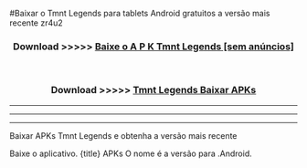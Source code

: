 #Baixar o Tmnt Legends   para tablets Android gratuitos a versão mais recente zr4u2


<div align="center">
<h3>Download >>>>> <a href="https://pt-web.web.app/?pt= Tmnt Legends ">Baixe o A P K Tmnt Legends  [sem anúncios]</a></h3><br>

<h3>Download >>>>> <a href="https://pt-web.web.app/?pt= Tmnt Legends ">Tmnt Legends  Baixar APKs</a></h3>
</div>

----------------------------------------------------------

----------------------------------------------------------

----------------------------------------------------------

Baixar APKs Tmnt Legends  e obtenha a versão mais recente

Baixe o aplicativo. {title} APKs O nome é a versão para .Android.


